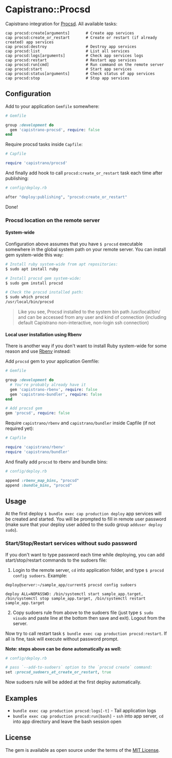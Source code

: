 # Capistrano::Procsd

Capistrano integration for [Procsd](https://github.com/vifreefly/procsd). All available tasks:

```
cap procsd:create[arguments]       # Create app services
cap procsd:create_or_restart       # Create or restart (if already created) app services
cap procsd:destroy                 # Destroy app services
cap procsd:list                    # List all services
cap procsd:logs[arguments]         # Check app services logs
cap procsd:restart                 # Restart app services
cap procsd:run[cmd]                # Run command on the remote server
cap procsd:start                   # Start app services
cap procsd:status[arguments]       # Check status of app services
cap procsd:stop                    # Stop app services
```

## Configuration

Add to your application `Gemfile` somewhere:

```ruby
# Gemfile

group :development do
  gem 'capistrano-procsd', require: false
end
```

Require procsd tasks inside `Capfile`:

```ruby
# Capfile

require 'capistrano/procsd'
```

And finally add hook to call `procsd:create_or_restart` task each time after publishing:

```ruby
# config/deploy.rb

after "deploy:publishing", "procsd:create_or_restart"
```

Done!

### Procsd location on the remote server
#### System-wide

Configuration above assumes that you have `$ procsd` executable somewhere in the global system path on your remote server. You can install gem system-wide this way:

```bash
# Install ruby system-wide from apt repositories:
$ sudo apt install ruby

# Install procsd gem system-wide:
$ sudo gem install procsd

# Check the procsd installed path:
$ sudo which procsd
/usr/local/bin/procsd
```
> Like you see, Procsd installed to the system bin path /usr/local/bin/ and can be accessed from any user and kind of connection (including default Capistrano non-interactive, non-login ssh connection)

#### Local user installation using Rbenv

There is another way if you don't want to install Ruby system-wide for some reason and use [Rbenv](https://github.com/rbenv/rbenv) instead:

Add `procsd` gem to your application Gemfile:

```ruby
# Gemfile

group :development do
  # You're probably already have it
  gem 'capistrano-rbenv', require: false
  gem 'capistrano-bundler', require: false
end

# Add procsd gem
gem 'procsd', require: false
```

Require `capistrano/rbenv` and `capistrano/bundler` inside Capfile (if not required yet):

```ruby
# Capfile

require 'capistrano/rbenv'
require 'capistrano/bundler'
```

And finally add `procsd` to rbenv and bundle bins:

```ruby
# config/deploy.rb

append :rbenv_map_bins, "procsd"
append :bundle_bins, "procsd"
```

## Usage

At the first deploy `$ bundle exec cap production deploy` app services will be created and started. You will be prompted to fill in remote user password (make sure that your deploy user added to the sudo group `adduser deploy sudo`).

### Start/Stop/Restart services without sudo password

If you don't want to type password each time while deploying, you can add start/stop/restart commands to the sudoers file:

1. Login to the remote server, `cd` into application folder, and type `$ procsd config sudoers`. Example:

```
deploy@server:~/sample_app/current$ procsd config sudoers

deploy ALL=NOPASSWD: /bin/systemctl start sample_app.target, /bin/systemctl stop sample_app.target, /bin/systemctl restart sample_app.target
```

2. Copy sudoers rule from above to the sudoers file (just type `$ sudo visudo` and paste line at the bottom then save and exit). Logout from the server.

Now try to call restart task `$ bundle exec cap production procsd:restart`. If all is fine, task will execute without password prompt.


**Note: steps above can be done automatically as well:**

```ruby
# config/deploy.rb

# pass `--add-to-sudoers` option to the `procsd create` command:
set :procsd_sudoers_at_create_or_restart, true
```

Now sudoers rule will be added at the first deploy automatically.

## Examples

* `bundle exec cap production procsd:logs[-t]` - Tail application logs
* `bundle exec cap production procsd:run[bash]` - `ssh` into app server, `cd` into app directory and leave the bash session open

## License

The gem is available as open source under the terms of the [MIT License](https://opensource.org/licenses/MIT).
